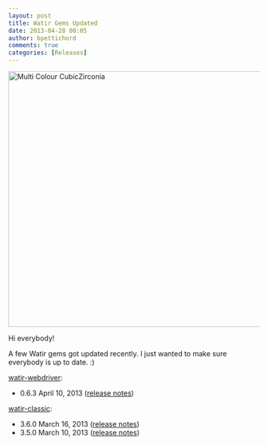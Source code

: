 ```yaml
---
layout: post
title: Watir Gems Updated
date: 2013-04-28 00:05
author: bpettichord
comments: true
categories: [Releases]
---
```

<a title="By Humanfeather / Michelle Jo (Own work) [CC-BY-3.0 (http://creativecommons.org/licenses/by/3.0)], via Wikimedia Commons" href="http://commons.wikimedia.org/wiki/File%3AMulti_Colour_CubicZirconia.JPG"><img width="512" alt="Multi Colour CubicZirconia" src="//upload.wikimedia.org/wikipedia/commons/thumb/4/4d/Multi_Colour_CubicZirconia.JPG/512px-Multi_Colour_CubicZirconia.JPG" /></a>

Hi everybody!

A few Watir gems got updated recently. I just wanted to make sure everybody is up to date. :)

<a href="https://rubygems.org/gems/watir-webdriver">watir-webdriver</a>:
<ul>
<li>0.6.3 April 10, 2013 (<a href="https://github.com/watir/watir-webdriver/blob/master/CHANGES.md#063">release notes</a>)</li>
</ul>

<a href="https://rubygems.org/gems/watir-classic">watir-classic</a>:
<ul>
<li>3.6.0 March 16, 2013 (<a href="https://groups.google.com/d/msg/watir-general/MOOun5g3Hvg/JBVNy957lDYJ">release notes</a>)</li>
<li>3.5.0 March 10, 2013 (<a href="https://groups.google.com/d/msg/watir-general/aeUqsglvK6k/Kq7FCBiERjYJ">release notes</a>)</li>
</ul>
